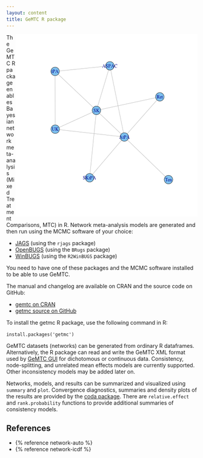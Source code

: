 ```yaml
---
layout: content
title: GeMTC R package
---
```


<img src="/images/r-packages/gemtc.png" style="float:right">

The GeMTC R package enables Bayesian network meta-analysis (Mixed Treatment Comparisons, MTC) in R.
Network meta-analysis models are generated and then run using the MCMC software of your choice:

 - [JAGS](http://sourceforge.net/projects/mcmc-jags) (using the `rjags` package)
 - [OpenBUGS](http://www.openbugs.info/) (using the `BRugs` package)
 - [WinBUGS](http://www.mrc-bsu.cam.ac.uk/bugs/winbugs/contents.shtml) (using the `R2WinBUGS` package)

You need to have one of these packages and the MCMC software installed to be able to use GeMTC.

The manual and changelog are available on CRAN and the source code on GitHub:

 - [gemtc on CRAN](http://cran.r-project.org/web/packages/getmc/)
 - [getmc source on GitHub](https://github.com/gertvv/getmc/)

To install the getmc R package, use the following command in R:

```
install.packages('getmc')
```

GeMTC datasets (networks) can be generated from ordinary R dataframes.
Alternatively, the R package can read and write the GeMTC XML format used by [GeMTC GUI](/gemtc-gui "GeMTC GUI") for dichotomous or continuous data.
Consistency, node-splitting, and unrelated mean effects models are currently supported. Other inconsistency models may be added later on.

Networks, models, and results can be summarized and visualized using `summary` and `plot`.
Convergence diagnostics, summaries and density plots of the results are provided by the [coda package](http://cran.r-project.org/web/packages/coda/ "coda (CRAN)").
There are `relative.effect` and `rank.probability` functions to provide additional summaries of consistency models.

References
----------

 - {% reference network-auto %}
 - {% reference network-icdf %}
